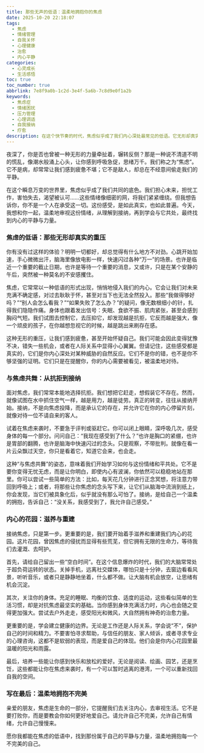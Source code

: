 ```yaml
---
title: 那些无声的低语：温柔地拥抱你的焦虑
date: 2025-10-20 22:18:07
tags:
  - 焦虑
  - 情绪管理
  - 自我关怀
  - 心理健康
  - 治愈
  - 内心平静
categories:
  - 心灵成长
  - 生活感悟
toc: true
toc_number: true
abbrlink: 7e8f9a0b-1c2d-3e4f-5a6b-7c8d9e0f1a2b
keywords:
  - 焦虑症
  - 情绪困扰
  - 压力管理
  - 心理调适
  - 自我接纳
  - 疗愈
description: 在这个快节奏的时代，焦虑似乎成了我们内心深处最常见的低语。它无形却真实，常常让我们感到不安、迷茫。这篇文章将带你温柔地审视这份情绪，从理解到接纳，再到学会与它共处，最终找到内心的平静与力量。
---
```


夜深了，你是否也曾被一种无形的力量牵扯着，辗转反侧？那是一种说不清道不明的慌乱，像潮水般涌上心头，让你感到呼吸急促，思绪万千。我们称之为“焦虑”。它不是病，却常常让我们感到疲惫不堪；它不是敌人，却总在不经意间偷走我们的平静。

在这个瞬息万变的世界里，焦虑似乎成了我们共同的底色。我们担心未来，担忧工作，害怕失去，渴望被认可……这些情绪像细密的网，将我们紧紧缠绕。但我想告诉你，你不是一个人在承受这一切。这份感受，是如此真实，也如此普遍。今天，我想和你一起，温柔地审视这份情绪，从理解到接纳，再到学会与它共处，最终找到内心的平静与力量。

### 焦虑的低语：那些无形却真实的重压

你有没有过这样的体验？明明一切都好，却总觉得有什么地方不对劲。心跳开始加速，手心微微出汗，脑海里像放电影一样，快速闪过各种“万一”的场景。也许是临近一个重要的截止日期，也许是等待一个重要的消息，又或许，只是在某个安静的午后，突然被一种莫名的不安感攫住。

焦虑，它常常以一种低语的形式出现，悄悄地侵入我们的内心。它会让我们对未来充满不确定感，对过去耿耿于怀，甚至对当下也无法全然投入。那些“我做得够好吗？”“别人会怎么看我？”“如果失败了怎么办？”的疑问，像无数根细小的针，扎得我们隐隐作痛。身体也跟着发出信号：失眠、食欲不振、肌肉紧张，甚至会感到胸闷气短。我们试图去控制它，去压抑它，却发现越是抗拒，它反而越是强大，像一个顽皮的孩子，在你越想忽视它的时候，越是跳出来刷存在感。

这种无形的重压，让我们感到疲惫，甚至开始怀疑自己。我们可能会因此变得犹豫不决，错失一些机会，或者在人际关系中显得小心翼翼。但请记住，这些感受都是真实的，它们是你内心深处对某种威胁的自然反应。它们不是你的错，也不是你不够坚强的证明。它们只是在提醒你，你的内心需要被看见，被温柔地对待。

### 与焦虑共舞：从抗拒到接纳

面对焦虑，我们常常本能地选择抗拒。我们想把它赶走，想假装它不存在。然而，就像试图在水中抓住空气一样，越是用力，越是徒劳。真正的转变，往往从接纳开始。接纳，不是向焦虑投降，而是承认它的存在，并允许它在你的内心停留片刻，就像对待一位不请自来的客人。

试着在焦虑来袭时，不要急于评判或驱赶它。你可以闭上眼睛，深呼吸几次，感受身体的每一个部分。问问自己：“我现在感受到了什么？”也许是胸口的紧绷，也许是胃部的翻腾，也许是脑海中快速闪过的念头。只是观察，不带批判。就像在看一片云朵飘过天空，你只是看着它，知道它会来，也会走。

这种“与焦虑共舞”的姿态，意味着我们开始学习如何与这份情绪和平共处。它不是要你变得无忧无虑，而是让你明白，即使内心有波澜，你依然可以稳稳地站在那里。你可以尝试一些简单的方法：比如，每天花几分钟进行正念冥想，将注意力带回到呼吸上；或者，将那些让你焦虑的念头写下来，让它们从脑海中流淌到纸上，你会发现，当它们被具象化后，似乎就没有那么可怕了。接纳，是给自己一个温柔的拥抱，告诉自己：“没关系，我感受到了，我允许自己感受。”

### 内心的花园：滋养与重建

接纳焦虑，只是第一步。更重要的是，我们要开始着手滋养和重建我们内心的花园。这片花园，曾因焦虑的侵扰而显得有些荒芜，但它拥有无限的生命力，等待我们去灌溉、去呵护。

首先，请给自己留出一些“空白时间”。在这个信息爆炸的时代，我们的大脑常常处于超负荷运转的状态。关掉手机，远离社交媒体，哪怕只是十分钟，去窗边看看风景，听听音乐，或者只是静静地坐着，什么都不做。让大脑有机会放空，让思绪有机会沉淀。

其次，关注你的身体。充足的睡眠、均衡的饮食、适度的运动，这些看似简单的生活习惯，却是对抗焦虑最坚实的基础。当你感到身体充满活力时，内心也会随之变得更加强大。尝试去户外走走，感受阳光和微风，大自然拥有神奇的治愈力量。

更重要的是，学会建立健康的边界。无论是工作还是人际关系，学会说“不”，保护自己的时间和精力。不要害怕寻求帮助，与信任的朋友、家人倾诉，或者寻求专业的心理咨询，这都不是软弱的表现，而是爱自己的体现。他们会是你内心花园里最温暖的阳光和雨露。

最后，培养一些能让你感到快乐和放松的爱好。无论是阅读、绘画、园艺，还是烹饪，这些都能让你在焦虑来袭时，有一个可以暂时逃离的港湾，一个可以重新找回自我的空间。

### 写在最后：温柔地拥抱不完美

亲爱的朋友，焦虑是生命的一部分，它提醒我们去关注内心，去审视生活。它不是要打败你，而是要教会你如何更好地爱自己。请允许自己不完美，允许自己有情绪，允许自己慢慢来。

愿你我都能在焦虑的低语中，找到那份属于自己的平静与力量，温柔地拥抱每一个不完美的自己。